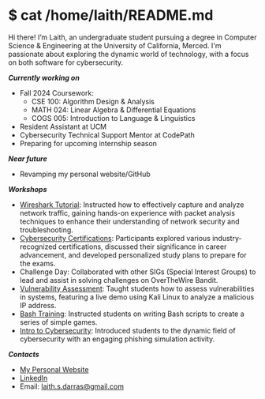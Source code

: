 # $ cat /home/laith/README.md


Hi there! I’m Laith, an undergraduate student pursuing a degree in Computer Science & Engineering at the University of California, Merced. I'm passionate about exploring the dynamic world of technology, with a focus on both software for cybersecurity.

***Currently working on***
- Fall 2024 Coursework:
  - CSE 100: Algorithm Design & Analysis
  - MATH 024: Linear Algebra & Differential Equations
  - COGS 005: Introduction to Language & Linguistics
- Resident Assistant at UCM
- Cybersecurity Technical Support Mentor at CodePath
- Preparing for upcoming internship season

***Near future***
- Revamping my personal website/GitHub

***Workshops***
- [Wireshark Tutorial](https://docs.google.com/presentation/d/1vNO7S748xe_UC13znMxQrTSnGOspBvM5Vyz9mP6SBfg/edit#slide=id.p): Instructed how to effectively capture and analyze network traffic, gaining hands-on experience with packet analysis techniques to enhance their understanding of network security and troubleshooting.
- [Cybersecurity Certifications](https://docs.google.com/presentation/d/1zzFZyQlpoMOEDAlCvY9rzY6ZH6vXCBNTpOz9QCqLVRU/edit#slide=id.g4dfce81f19_0_45): Participants explored various industry-recognized certifications, discussed their significance in career advancement, and developed personalized study plans to prepare for the exams.
- Challenge Day: Collaborated with other SIGs (Special Interest Groups) to lead and assist in solving challenges on OverTheWire Bandit.
- [Vulnerability Assessment](https://docs.google.com/presentation/d/1ClEA5VmBKmM5NXQXfjdY-aImnPm-pKxnvqWGcmaOydA/edit?usp=sharing): Taught students how to assess vulnerabilities in systems, featuring a live demo using Kali Linux to analyze a malicious IP address.
- [Bash Training](https://docs.google.com/presentation/d/1hFHK7Jk5781yM9dm3Uh567RA3r1WjXhkb2DYWC_xLbw/edit?usp=sharing): Instructed students on writing Bash scripts to create a series of simple games.
- [Intro to Cybersecurity](https://docs.google.com/presentation/d/16rIOb4OXDLTl7fMJLLbRUieTu9z9kTiZHWUp6i-gKDE/edit?usp=sharing): Introduced students to the dynamic field of cybersecurity with an engaging phishing simulation activity.

***Contacts***
- [My Personal Website](https://laith.vercel.app/)
- [LinkedIn](https://www.linkedin.com/in/laith-darras/)
- Email: laith.s.darras@gmail.com
